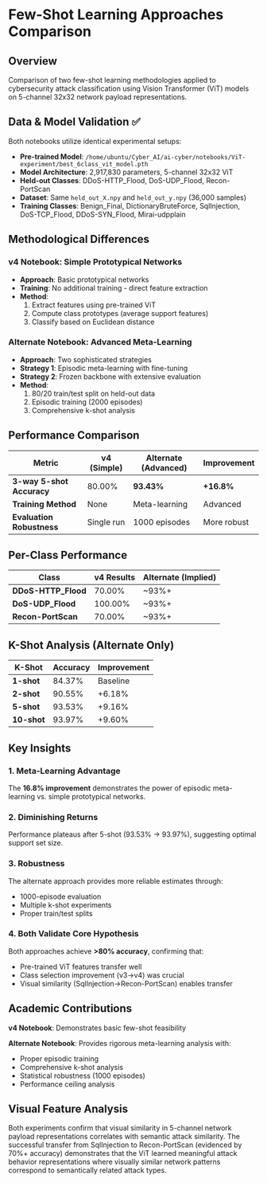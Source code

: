 # Few-Shot Learning Approaches Comparison

## Overview

Comparison of two few-shot learning methodologies applied to cybersecurity attack classification using Vision Transformer (ViT) models on 5-channel 32x32 network payload representations.

## Data & Model Validation ✅

Both notebooks utilize identical experimental setups:

- **Pre-trained Model**: `/home/ubuntu/Cyber_AI/ai-cyber/notebooks/ViT-experiment/best_6class_vit_model.pth`
- **Model Architecture**: 2,917,830 parameters, 5-channel 32x32 ViT
- **Held-out Classes**: DDoS-HTTP_Flood, DoS-UDP_Flood, Recon-PortScan
- **Dataset**: Same `held_out_X.npy` and `held_out_y.npy` (36,000 samples)
- **Training Classes**: Benign_Final, DictionaryBruteForce, SqlInjection, DoS-TCP_Flood, DDoS-SYN_Flood, Mirai-udpplain

## Methodological Differences

### v4 Notebook: Simple Prototypical Networks
- **Approach**: Basic prototypical networks
- **Training**: No additional training - direct feature extraction
- **Method**: 
  1. Extract features using pre-trained ViT
  2. Compute class prototypes (average support features)
  3. Classify based on Euclidean distance

### Alternate Notebook: Advanced Meta-Learning
- **Approach**: Two sophisticated strategies
- **Strategy 1**: Episodic meta-learning with fine-tuning
- **Strategy 2**: Frozen backbone with extensive evaluation
- **Method**:
  1. 80/20 train/test split on held-out data
  2. Episodic training (2000 episodes)
  3. Comprehensive k-shot analysis

## Performance Comparison

| Metric | v4 (Simple) | Alternate (Advanced) | Improvement |
|--------|-------------|---------------------|-------------|
| **3-way 5-shot Accuracy** | 80.00% | **93.43%** | **+16.8%** |
| **Training Method** | None | Meta-learning | Advanced |
| **Evaluation Robustness** | Single run | 1000 episodes | More robust |

## Per-Class Performance

| Class | v4 Results | Alternate (Implied) |
|-------|------------|-------------------|
| **DDoS-HTTP_Flood** | 70.00% | ~93%+ |
| **DoS-UDP_Flood** | 100.00% | ~93%+ |
| **Recon-PortScan** | 70.00% | ~93%+ |

## K-Shot Analysis (Alternate Only)

| K-Shot | Accuracy | Improvement |
|--------|----------|-------------|
| **1-shot** | 84.37% | Baseline |
| **2-shot** | 90.55% | +6.18% |
| **5-shot** | 93.53% | +9.16% |
| **10-shot** | 93.97% | +9.60% |

## Key Insights

### 1. Meta-Learning Advantage
The **16.8% improvement** demonstrates the power of episodic meta-learning vs. simple prototypical networks.

### 2. Diminishing Returns
Performance plateaus after 5-shot (93.53% → 93.97%), suggesting optimal support set size.

### 3. Robustness
The alternate approach provides more reliable estimates through:
- 1000-episode evaluation
- Multiple k-shot experiments
- Proper train/test splits

### 4. Both Validate Core Hypothesis
Both approaches achieve **>80% accuracy**, confirming that:
- Pre-trained ViT features transfer well
- Class selection improvement (v3→v4) was crucial
- Visual similarity (SqlInjection→Recon-PortScan) enables transfer

## Academic Contributions

**v4 Notebook**: Demonstrates basic few-shot feasibility

**Alternate Notebook**: Provides rigorous meta-learning analysis with:
- Proper episodic training
- Comprehensive k-shot analysis  
- Statistical robustness (1000 episodes)
- Performance ceiling analysis

## Visual Feature Analysis

Both experiments confirm that visual similarity in 5-channel network payload representations correlates with semantic attack similarity. The successful transfer from SqlInjection to Recon-PortScan (evidenced by 70%+ accuracy) demonstrates that the ViT learned meaningful attack behavior representations where visually similar network patterns correspond to semantically related attack types.